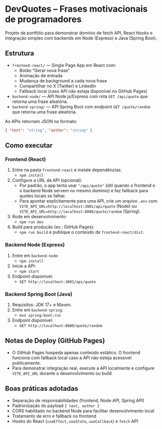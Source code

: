 # DevQuotes – Frases motivacionais de programadores

Projeto de portfólio para demonstrar domínio de fetch API, React Hooks e integração simples com backends em Node (Express) e Java (Spring Boot).

## Estrutura

- `frontend-react/` — Single Page App em React com:
  - Botão “Gerar nova frase”
  - Animação de entrada
  - Mudança de background a cada nova frase
  - Compartilhar no X (Twitter) e LinkedIn
  - Fallback local (caso API não esteja disponível no GitHub Pages)
- `backend-node/` — API Node.js/Express com rota `GET /api/quote` que retorna uma frase aleatória.
- `backend-spring/` — API Spring Boot com endpoint `GET /quote/random` que retorna uma frase aleatória.

As APIs retornam JSON no formato:

```json
{ "text": "string", "author": "string" }
```

## Como executar

### Frontend (React)

1. Entre na pasta `frontend-react` e instale dependências:
   - `npm install`
2. Configure a URL da API (opcional):
   - Por padrão, o app tenta usar `"/api/quote"` (útil quando o frontend e o backend Node servem no mesmo domínio) e faz fallback para quotes locais se falhar.
   - Para apontar explicitamente para uma API, crie um arquivo `.env` com `VITE_API_URL=http://localhost:3001/api/quote` (Node) ou `VITE_API_URL=http://localhost:8080/quote/random` (Spring).
3. Rode em desenvolvimento:
   - `npm run dev`
4. Build para produção (ex.: GitHub Pages):
   - `npm run build` e publique o conteúdo de `frontend-react/dist`.

### Backend Node (Express)

1. Entre em `backend-node`:
   - `npm install`
2. Inicie a API:
   - `npm start`
3. Endpoint disponível:
   - `GET http://localhost:3001/api/quote`

### Backend Spring Boot (Java)

1. Requisitos: JDK 17+ e Maven.
2. Entre em `backend-spring`:
   - `mvn spring-boot:run`
3. Endpoint disponível:
   - `GET http://localhost:8080/quote/random`

## Notas de Deploy (GitHub Pages)

- O GitHub Pages hospeda apenas conteúdo estático. O frontend funciona com fallback local caso a API não esteja acessível publicamente.
- Para demonstrar integração real, execute a API localmente e configure `VITE_API_URL` durante o desenvolvimento ou build.

## Boas práticas adotadas

- Separação de responsabilidades (frontend, Node API, Spring API)
- Padronização do payload `{ text, author }`
- CORS habilitado no backend Node para facilitar desenvolvimento local
- Tratamento de erro e fallback no frontend
- Hooks do React (`useEffect`, `useState`, `useCallback`) e `fetch` API

